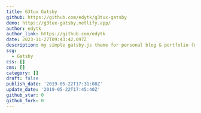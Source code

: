 ```yaml
---
title: G3tux Gatsby
github: https://github.com/edytk/g3tux-gatsby
demo: https://g3tux-gatsby.netlify.app/
author: edytk
author_link: https://github.com/edytk
date: 2023-11-27T09:43:42.097Z
description: my simple gatsby.js theme for personal blog & portfolio (WIP)
ssg:
  - Gatsby
css: []
cms: []
category: []
draft: false
publish_date: '2019-05-22T17:31:08Z'
update_date: '2019-05-22T17:45:40Z'
github_star: 0
github_fork: 0
---
```


